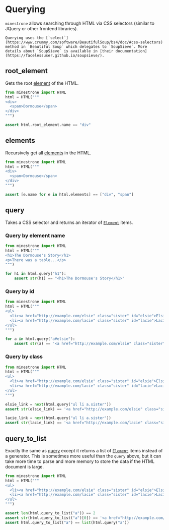# Querying

`minestrone` allows searching through HTML via CSS selectors (similar to JQuery or other frontend libraries).

```{note}
Querying uses the [`select`](https://www.crummy.com/software/BeautifulSoup/bs4/doc/#css-selectors) method in `Beautiful Soup` which delegates to `SoupSieve`. More details about `SoupSieve` is available in [their documentation](https://facelessuser.github.io/soupsieve/).
```

## root_element

Gets the root [element](element.md) of the HTML.

```python
from minestrone import HTML
html = HTML("""
<div>
  <span>Dormouse</span>
</div>
""")

assert html.root_element.name == "div"
```

## elements

Recursively get all [elements](element.md) in the HTML.

```python
from minestrone import HTML
html = HTML("""
<div>
  <span>Dormouse</span>
</div>
""")

assert [e.name for e in html.elements] == ["div", "span"]
```

## query

Takes a CSS selector and returns an iterator of [`Element`](element.md) items.

### Query by element name

```python
from minestrone import HTML
html = HTML("""
<h1>The Dormouse's Story</h1>
<p>There was a table...</p>
""")

for h1 in html.query("h1"):
    assert str(h1) == "<h1>The Dormouse's Story</h1>"
```

### Query by id

```python
from minestrone import HTML
html = HTML("""
<ul>
  <li><a href="http://example.com/elsie" class="sister" id="elsie">Elsie</a></li>
  <li><a href="http://example.com/lacie" class="sister" id="lacie">Lacie</a></li>
</ul>
""")

for a in html.query("a#elsie"):
    assert str(a) == '<a href="http://example.com/elsie" class="sister" id="elsie">Elsie</a>'
```

### Query by class

```python
from minestrone import HTML
html = HTML("""
<ul>
  <li><a href="http://example.com/elsie" class="sister" id="elsie">Elsie</a></li>
  <li><a href="http://example.com/lacie" class="sister" id="lacie">Lacie</a></li>
</ul>
""")

elsie_link = next(html.query("ul li a.sister"))
assert str(elsie_link) == '<a href="http://example.com/elsie" class="sister" id="elsie">Elsie</a>'

lacie_link = next(html.query("ul li a.sister"))
assert str(lacie_link) == '<a href="http://example.com/lacie" class="sister" id="lacie">Lacie</a>'
```

## query_to_list

Exactly the same as [query](querying.md#query) except it returns a list of [`Element`](element.md) items instead of a generator. This is sometimes more useful than the `query` above, but it can take more time to parse and more memory to store the data if the HTML document is large.

```python
from minestrone import HTML
html = HTML("""
<ul>
  <li><a href="http://example.com/elsie" class="sister" id="elsie">Elsie</a></li>
  <li><a href="http://example.com/lacie" class="sister" id="lacie">Lacie</a></li>
</ul>
""")

assert len(html.query_to_list("a")) == 2
assert str(html.query_to_list("a")[0]) == '<a href="http://example.com/elsie" class="sister" id="elsie">Elsie</a>'
assert html.query_to_list("a") == list(html.query("a"))
```
